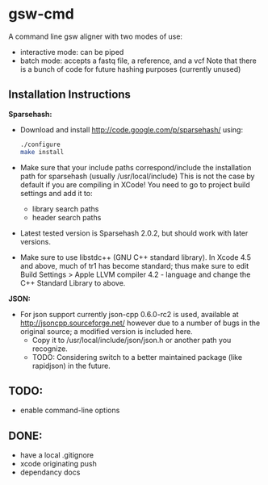 gsw-cmd
========

A command line gsw aligner with two modes of use:
- interactive mode: can be piped
- batch mode: accepts a fastq file, a reference, and a vcf
Note that there is a bunch of code for future hashing purposes (currently unused)

Installation Instructions
----------

**Sparsehash:**

* Download and install http://code.google.com/p/sparsehash/  using:
    ```bash
    ./configure
    make install
    ```

* Make sure that your include paths correspond/include the installation path for sparsehash (usually /usr/local/include)
    This is not the case by default if you are compiling in XCode! You need to go to project build settings and add it to:
    - library search paths
    - header search paths

* Latest tested version is Sparsehash 2.0.2, but should work with later versions.

* Make sure to use libstdc++ (GNU C++ standard library). In Xcode 4.5 and above, much of tr1 has become standard; thus make sure to edit Build Settings > Apple LLVM compiler 4.2 - language and change the C++ Standard Library to above.


**JSON:**

* For json support currently json-cpp 0.6.0-rc2 is used, available at http://jsoncpp.sourceforge.net/
    however due to a number of bugs in the original source; a modified version is included here.
    - Copy it to /usr/local/include/json/json.h  or another path you recognize.
    - TODO: Considering switch to a better maintained package (like rapidjson) in the future.


TODO:
-----
* enable command-line options

DONE:
-----

+ have a local .gitignore
+ xcode originating push
+ dependancy docs
